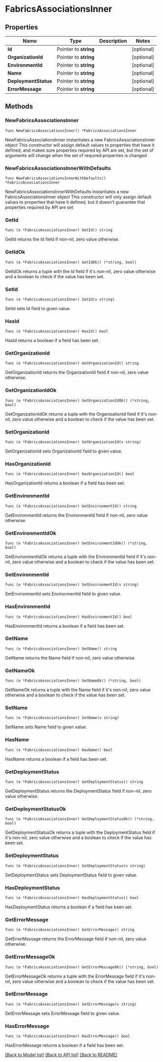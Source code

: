 # FabricsAssociationsInner

## Properties

Name | Type | Description | Notes
------------ | ------------- | ------------- | -------------
**Id** | Pointer to **string** |  | [optional] 
**OrganizationId** | Pointer to **string** |  | [optional] 
**EnvironmentId** | Pointer to **string** |  | [optional] 
**Name** | Pointer to **string** |  | [optional] 
**DeploymentStatus** | Pointer to **string** |  | [optional] 
**ErrorMessage** | Pointer to **string** |  | [optional] 

## Methods

### NewFabricsAssociationsInner

`func NewFabricsAssociationsInner() *FabricsAssociationsInner`

NewFabricsAssociationsInner instantiates a new FabricsAssociationsInner object
This constructor will assign default values to properties that have it defined,
and makes sure properties required by API are set, but the set of arguments
will change when the set of required properties is changed

### NewFabricsAssociationsInnerWithDefaults

`func NewFabricsAssociationsInnerWithDefaults() *FabricsAssociationsInner`

NewFabricsAssociationsInnerWithDefaults instantiates a new FabricsAssociationsInner object
This constructor will only assign default values to properties that have it defined,
but it doesn't guarantee that properties required by API are set

### GetId

`func (o *FabricsAssociationsInner) GetId() string`

GetId returns the Id field if non-nil, zero value otherwise.

### GetIdOk

`func (o *FabricsAssociationsInner) GetIdOk() (*string, bool)`

GetIdOk returns a tuple with the Id field if it's non-nil, zero value otherwise
and a boolean to check if the value has been set.

### SetId

`func (o *FabricsAssociationsInner) SetId(v string)`

SetId sets Id field to given value.

### HasId

`func (o *FabricsAssociationsInner) HasId() bool`

HasId returns a boolean if a field has been set.

### GetOrganizationId

`func (o *FabricsAssociationsInner) GetOrganizationId() string`

GetOrganizationId returns the OrganizationId field if non-nil, zero value otherwise.

### GetOrganizationIdOk

`func (o *FabricsAssociationsInner) GetOrganizationIdOk() (*string, bool)`

GetOrganizationIdOk returns a tuple with the OrganizationId field if it's non-nil, zero value otherwise
and a boolean to check if the value has been set.

### SetOrganizationId

`func (o *FabricsAssociationsInner) SetOrganizationId(v string)`

SetOrganizationId sets OrganizationId field to given value.

### HasOrganizationId

`func (o *FabricsAssociationsInner) HasOrganizationId() bool`

HasOrganizationId returns a boolean if a field has been set.

### GetEnvironmentId

`func (o *FabricsAssociationsInner) GetEnvironmentId() string`

GetEnvironmentId returns the EnvironmentId field if non-nil, zero value otherwise.

### GetEnvironmentIdOk

`func (o *FabricsAssociationsInner) GetEnvironmentIdOk() (*string, bool)`

GetEnvironmentIdOk returns a tuple with the EnvironmentId field if it's non-nil, zero value otherwise
and a boolean to check if the value has been set.

### SetEnvironmentId

`func (o *FabricsAssociationsInner) SetEnvironmentId(v string)`

SetEnvironmentId sets EnvironmentId field to given value.

### HasEnvironmentId

`func (o *FabricsAssociationsInner) HasEnvironmentId() bool`

HasEnvironmentId returns a boolean if a field has been set.

### GetName

`func (o *FabricsAssociationsInner) GetName() string`

GetName returns the Name field if non-nil, zero value otherwise.

### GetNameOk

`func (o *FabricsAssociationsInner) GetNameOk() (*string, bool)`

GetNameOk returns a tuple with the Name field if it's non-nil, zero value otherwise
and a boolean to check if the value has been set.

### SetName

`func (o *FabricsAssociationsInner) SetName(v string)`

SetName sets Name field to given value.

### HasName

`func (o *FabricsAssociationsInner) HasName() bool`

HasName returns a boolean if a field has been set.

### GetDeploymentStatus

`func (o *FabricsAssociationsInner) GetDeploymentStatus() string`

GetDeploymentStatus returns the DeploymentStatus field if non-nil, zero value otherwise.

### GetDeploymentStatusOk

`func (o *FabricsAssociationsInner) GetDeploymentStatusOk() (*string, bool)`

GetDeploymentStatusOk returns a tuple with the DeploymentStatus field if it's non-nil, zero value otherwise
and a boolean to check if the value has been set.

### SetDeploymentStatus

`func (o *FabricsAssociationsInner) SetDeploymentStatus(v string)`

SetDeploymentStatus sets DeploymentStatus field to given value.

### HasDeploymentStatus

`func (o *FabricsAssociationsInner) HasDeploymentStatus() bool`

HasDeploymentStatus returns a boolean if a field has been set.

### GetErrorMessage

`func (o *FabricsAssociationsInner) GetErrorMessage() string`

GetErrorMessage returns the ErrorMessage field if non-nil, zero value otherwise.

### GetErrorMessageOk

`func (o *FabricsAssociationsInner) GetErrorMessageOk() (*string, bool)`

GetErrorMessageOk returns a tuple with the ErrorMessage field if it's non-nil, zero value otherwise
and a boolean to check if the value has been set.

### SetErrorMessage

`func (o *FabricsAssociationsInner) SetErrorMessage(v string)`

SetErrorMessage sets ErrorMessage field to given value.

### HasErrorMessage

`func (o *FabricsAssociationsInner) HasErrorMessage() bool`

HasErrorMessage returns a boolean if a field has been set.


[[Back to Model list]](../README.md#documentation-for-models) [[Back to API list]](../README.md#documentation-for-api-endpoints) [[Back to README]](../README.md)


